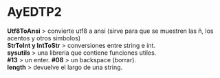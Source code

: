 # AyEDTP2

**Utf8ToAnsi** > convierte utf8 a ansi (sirve para que se muestren las ñ, los acentos y otros simbolos) <br>
**StrToInt y IntToStr** > conversiones entre string e int.<br>
**sysutils** > una libreria que contiene funciones utiles.<br>
**#13** > un enter. **#08** > un backspace (borrar).<br>
**length** > devuelve el largo de una string.<br>

